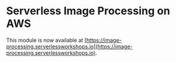 # Serverless Image Processing on AWS

This module is now available at
[https://image-processing.serverlessworkshops.io](https://image-processing.serverlessworkshops.io).


